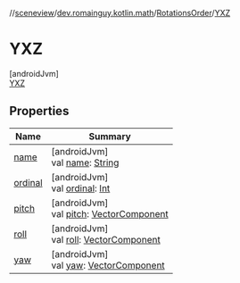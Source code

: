 //[sceneview](../../../../index.md)/[dev.romainguy.kotlin.math](../../index.md)/[RotationsOrder](../index.md)/[YXZ](index.md)

# YXZ

[androidJvm]\
[YXZ](index.md)

## Properties

| Name | Summary |
|---|---|
| [name](../../../io.github.sceneview.texture/-texture-loader/-texture-type/-d-a-t-a/index.md#-372974862%2FProperties%2F-1571379623) | [androidJvm]<br>val [name](../../../io.github.sceneview.texture/-texture-loader/-texture-type/-d-a-t-a/index.md#-372974862%2FProperties%2F-1571379623): [String](https://kotlinlang.org/api/latest/jvm/stdlib/kotlin/-string/index.html) |
| [ordinal](../../../io.github.sceneview.texture/-texture-loader/-texture-type/-d-a-t-a/index.md#-739389684%2FProperties%2F-1571379623) | [androidJvm]<br>val [ordinal](../../../io.github.sceneview.texture/-texture-loader/-texture-type/-d-a-t-a/index.md#-739389684%2FProperties%2F-1571379623): [Int](https://kotlinlang.org/api/latest/jvm/stdlib/kotlin/-int/index.html) |
| [pitch](../pitch.md) | [androidJvm]<br>val [pitch](../pitch.md): [VectorComponent](../../-vector-component/index.md) |
| [roll](../roll.md) | [androidJvm]<br>val [roll](../roll.md): [VectorComponent](../../-vector-component/index.md) |
| [yaw](../yaw.md) | [androidJvm]<br>val [yaw](../yaw.md): [VectorComponent](../../-vector-component/index.md) |
